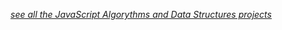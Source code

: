 *[see all the JavaScript Algorythms and Data Structures projects](https://github.com/s-manguy/projects/tree/main/javascript-algorythms-and-data-structures)*
